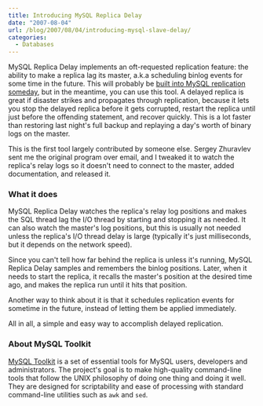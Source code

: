 ```yaml
---
title: Introducing MySQL Replica Delay
date: "2007-08-04"
url: /blog/2007/08/04/introducing-mysql-slave-delay/
categories:
  - Databases
---
```


MySQL Replica Delay implements an oft-requested replication feature: the ability to make a replica lag its master, a.k.a scheduling binlog events for some time in the future. This will probably be [built into MySQL replication someday](http://bugs.mysql.com/bug.php?id=28760), but in the meantime, you can use this tool. A delayed replica is great if disaster strikes and propagates through replication, because it lets you stop the delayed replica before it gets corrupted, restart the replica until just before the offending statement, and recover quickly. This is a lot faster than restoring last night's full backup and replaying a day's worth of binary logs on the master.

This is the first tool largely contributed by someone else. Sergey Zhuravlev sent me the original program over email, and I tweaked it to watch the replica's relay logs so it doesn't need to connect to the master, added documentation, and released it.

### What it does

MySQL Replica Delay watches the replica's relay log positions and makes the SQL thread lag the I/O thread by starting and stopping it as needed. It can also watch the master's log positions, but this is usually not needed unless the replica's I/O thread delay is large (typically it's just milliseconds, but it depends on the network speed).

Since you can't tell how far behind the replica is unless it's running, MySQL Replica Delay samples and remembers the binlog positions. Later, when it needs to start the replica, it recalls the master's position at the desired time ago, and makes the replica run until it hits that position.

Another way to think about it is that it schedules replication events for sometime in the future, instead of letting them be applied immediately.

All in all, a simple and easy way to accomplish delayed replication.

### About MySQL Toolkit

[MySQL Toolkit](http://code.google.com/p/maatkit) is a set of essential tools for MySQL users, developers and administrators. The project's goal is to make high-quality command-line tools that follow the UNIX philosophy of doing one thing and doing it well. They are designed for scriptability and ease of processing with standard command-line utilities such as `awk` and `sed`.


